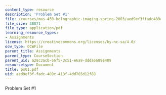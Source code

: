 ```yaml
---
content_type: resource
description: 'Problem Set #1'
file: /courses/mas-450-holographic-imaging-spring-2003/aed9ef3ffadc489c413f4dd765d12f88_ps01.pdf
file_size: 38871
file_type: application/pdf
learning_resource_types:
- Assignments
license: https://creativecommons.org/licenses/by-nc-sa/4.0/
ocw_type: OCWFile
parent_title: Assignments
parent_type: CourseSection
parent_uid: a28c3acb-66f5-3c51-e6a9-ddda6689e409
resourcetype: Document
title: ps01.pdf
uid: aed9ef3f-fadc-489c-413f-4dd765d12f88
---
```

Problem Set #1